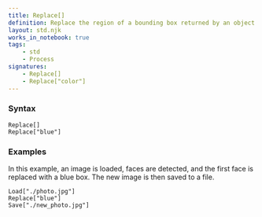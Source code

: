 ```yaml
---
title: Replace[]
definition: Replace the region of a bounding box returned by an object detection model.
layout: std.njk
works_in_notebook: true
tags:
    - std
    - Process
signatures:
    - Replace[]
    - Replace["color"]
---
```


### Syntax

```
Replace[]
Replace["blue"]
```

### Examples

In this example, an image is loaded, faces are detected, and the first face is replaced with a blue box. The new image is then saved to a file.

```
Load["./photo.jpg"]
Replace["blue"]
Save["./new_photo.jpg"]
```
